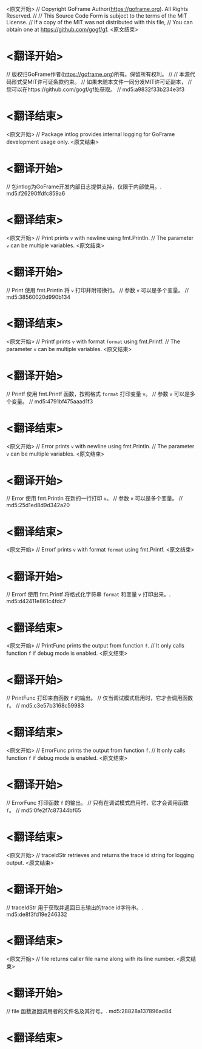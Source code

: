 
<原文开始>
// Copyright GoFrame Author(https://goframe.org). All Rights Reserved.
//
// This Source Code Form is subject to the terms of the MIT License.
// If a copy of the MIT was not distributed with this file,
// You can obtain one at https://github.com/gogf/gf.
<原文结束>

# <翻译开始>
// 版权归GoFrame作者(https://goframe.org)所有。保留所有权利。
//
// 本源代码形式受MIT许可证条款约束。
// 如果未随本文件一同分发MIT许可证副本，
// 您可以在https://github.com/gogf/gf处获取。
// md5:a9832f33b234e3f3
# <翻译结束>


<原文开始>
// Package intlog provides internal logging for GoFrame development usage only.
<原文结束>

# <翻译开始>
// 包intlog为GoFrame开发内部日志提供支持，仅限于内部使用。. md5:f26290ffdfc859a6
# <翻译结束>


<原文开始>
// Print prints `v` with newline using fmt.Println.
// The parameter `v` can be multiple variables.
<原文结束>

# <翻译开始>
// Print 使用 fmt.Println 将 `v` 打印并附带换行。
// 参数 `v` 可以是多个变量。
// md5:38560020d990b134
# <翻译结束>


<原文开始>
// Printf prints `v` with format `format` using fmt.Printf.
// The parameter `v` can be multiple variables.
<原文结束>

# <翻译开始>
// Printf 使用 fmt.Printf 函数，按照格式 `format` 打印变量 `v`。
// 参数 `v` 可以是多个变量。
// md5:4791bf475aaad1f3
# <翻译结束>


<原文开始>
// Error prints `v` with newline using fmt.Println.
// The parameter `v` can be multiple variables.
<原文结束>

# <翻译开始>
// Error 使用 fmt.Println 在新的一行打印 `v`。
// 参数 `v` 可以是多个变量。
// md5:25d1ed8d9d342a20
# <翻译结束>


<原文开始>
// Errorf prints `v` with format `format` using fmt.Printf.
<原文结束>

# <翻译开始>
// Errorf 使用 fmt.Printf 将格式化字符串 `format` 和变量 `v` 打印出来。. md5:d42411e861c4fdc7
# <翻译结束>


<原文开始>
// PrintFunc prints the output from function `f`.
// It only calls function `f` if debug mode is enabled.
<原文结束>

# <翻译开始>
// PrintFunc 打印来自函数 `f` 的输出。
// 仅当调试模式启用时，它才会调用函数 `f`。
// md5:c3e57b3168c59983
# <翻译结束>


<原文开始>
// ErrorFunc prints the output from function `f`.
// It only calls function `f` if debug mode is enabled.
<原文结束>

# <翻译开始>
// ErrorFunc 打印函数 `f` 的输出。
// 只有在调试模式启用时，它才会调用函数 `f`。
// md5:0fe2f7c87344bf65
# <翻译结束>


<原文开始>
// traceIdStr retrieves and returns the trace id string for logging output.
<原文结束>

# <翻译开始>
// traceIdStr 用于获取并返回日志输出的trace id字符串。. md5:de8f3fd19e246332
# <翻译结束>


<原文开始>
// file returns caller file name along with its line number.
<原文结束>

# <翻译开始>
// file 函数返回调用者的文件名及其行号。. md5:28828a137896ad84
# <翻译结束>

